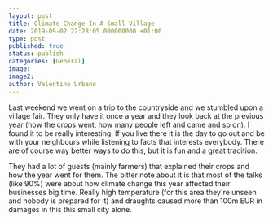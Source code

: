 ```yaml
---
layout: post
title: Climate Change In A Small Village
date: 2019-09-02 22:28:05.000000000 +01:00
type: post
published: true
status: publish
categories: [General]
image:
image2:
author: Valentino Urbano
---
```


Last weekend we went on a trip to the countryside and we stumbled upon a village fair. They only have it once a year and they look back at the previous year (how the crops went, how many people left and came and so on). I found it to be really interesting. If you live there it is the day to go out and be with your neighbours while listening to facts that interests everybody. There are of course way better ways to do this, but it is fun and a great tradition.

They had a lot of guests (mainly farmers) that explained their crops and how the year went for them. The bitter note about it is that most of the talks (like 90%) were about how climate change this year affected their businesses big time. Really high temperature (for this area they're unseen and nobody is prepared for it) and draughts caused more than 100m EUR in damages in this this small city alone.
